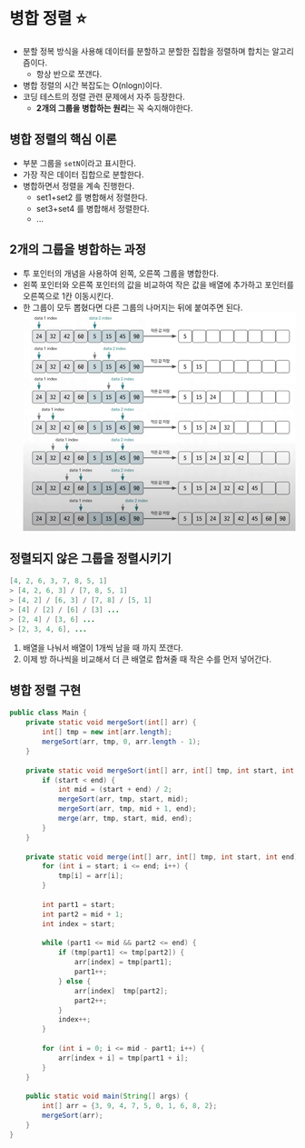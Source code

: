 # 병합 정렬 ⭐
- 분할 정복 방식을 사용해 데이터를 분할하고 분할한 집합을 정렬하며 합치는 알고리즘이다.
	- 항상 반으로 쪼갠다.
- 병합 정렬의 시간 복잡도는 O(nlogn)이다.
- 코딩 테스트의 정렬 관련 문제에서 자주 등장한다.
	- **2개의 그룹을 병합하는 원리**는 꼭 숙지해야한다.

## 병합 정렬의 핵심 이론
- 부분 그룹을 `setN`이라고 표시한다.
- 가장 작은 데이터 집합으로 분할한다.
- 병합하면서 정렬을 계속 진행한다.
	- set1+set2 를 병합해서 정렬한다.
	- set3+set4 를 병합해서 정렬한다.
	- ...

## 2개의 그룹을 병합하는 과정
- 투 포인터의 개념을 사용하여 왼쪽, 오른쪽 그룹을 병합한다.
- 왼쪽 포인터와 오른쪽 포인터의 값을 비교하여 작은 값을 배열에 추가하고 포인터를 오른쪽으로 1칸 이동시킨다.
- 한 그룹이 모두 뽑혔다면 다른 그룹의 나머지는 뒤에 붙여주면 된다.
![병합 정렬](/media/컴퓨터%20과학%20및%20소프트웨어%20공학/Algorithm/병합%20정렬.png)

## 정렬되지 않은 그룹을 정렬시키기
```java
[4, 2, 6, 3, 7, 8, 5, 1]
> [4, 2, 6, 3] / [7, 8, 5, 1]
> [4, 2] / [6, 3] / [7, 8] / [5, 1]
> [4] / [2] / [6] / [3] ...
> [2, 4] / [3, 6] ...
> [2, 3, 4, 6], ...
```
1. 배열을 나눠서 배열이 1개씩 남을 때 까지 쪼갠다.
2. 이제 방 하나씩을 비교해서 더 큰 배열로 합쳐줄 때 작은 수를 먼저 넣어간다.

## 병합 정렬 구현
```java
public class Main {
	private static void mergeSort(int[] arr) {
		int[] tmp = new int[arr.length];
		mergeSort(arr, tmp, 0, arr.length - 1);
	}

	private static void mergeSort(int[] arr, int[] tmp, int start, int end) {
		if (start < end) {
			int mid = (start + end) / 2;
			mergeSort(arr, tmp, start, mid);
			mergeSort(arr, tmp, mid + 1, end);
			merge(arr, tmp, start, mid, end);
		}
	}

	private static void merge(int[] arr, int[] tmp, int start, int end) {
		for (int i = start; i <= end; i++) {
			tmp[i] = arr[i];
		}

		int part1 = start;
		int part2 = mid + 1;
		int index = start;

		while (part1 <= mid && part2 <= end) {
			if (tmp[part1] <= tmp[part2]) {
				arr[index] = tmp[part1];
				part1++;
			} else {
				arr[index]  tmp[part2];
				part2++;
			}
			index++;
		}

		for (int i = 0; i <= mid - part1; i++) {
			arr[index + i] = tmp[part1 + i];
		}
	}

	public static void main(String[] args) {
		int[] arr = {3, 9, 4, 7, 5, 0, 1, 6, 8, 2};
		mergeSort(arr);
	}
}
```